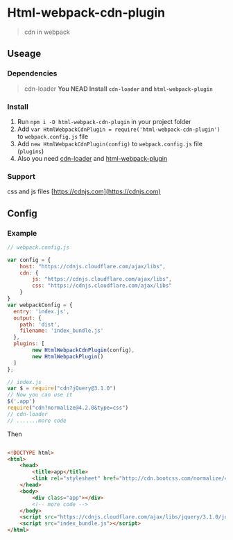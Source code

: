 # Html-webpack-cdn-plugin

> cdn in webpack

## Useage

### Dependencies
> cdn-loader
> **You NEAD Install `cdn-loader` and `html-webpack-plugin`**

### Install

1. Run `npm i -D html-webpack-cdn-plugin` in your project folder
2. Add `var HtmlWebpackCdnPlugin = require('html-webpack-cdn-plugin')` to  `webpack.config.js` file
3. Add `new HtmlWebpackCdnPlugin(config)` to  `webpack.config.js` file (`plugins`)
4. Also you need  [cdn-loader](https://github.com/jso0/cdn-loader) and [html-webpack-plugin](https://github.com/ampedandwired/html-webpack-plugin)

### Support

css and js files [https://cdnjs.com](https://cdnjs.com)

## Config

### Example

``` javascript
// webpack.config.js

var config = {
    host: "https://cdnjs.cloudflare.com/ajax/libs",
	cdn: {
		js: "https://cdnjs.cloudflare.com/ajax/libs",
		css: "https://cdnjs.cloudflare.com/ajax/libs"
	}
}
var webpackConfig = {
  entry: 'index.js',
  output: {
    path: 'dist',
    filename: 'index_bundle.js'
  },
  plugins: [
        new HtmlWebpackCdnPlugin(config),
        new HtmlWebpackPlugin()
  ]
};

```

``` javascript
// index.js
var $ = require("cdn?jQuery@3.1.0")
// Now you can use it
$('.app')
require("cdn?normalize@4.2.0&type=css")
// cdn-loader
// .......more code

```

Then 

``` html

<!DOCTYPE html>
<html>
    <head>
        <title>app</title>
        <link rel="stylesheet" href="http://cdn.bootcss.com/normalize/4.2.0/normalize.min.css">
    </head>
    <body>
        <div class="app"></div>
        <!-- more code -->
    </body>
    <script src="https://cdnjs.cloudflare.com/ajax/libs/jquery/3.1.0/jquery.min.js"></script>
    <script src="index_bundle.js"></script>
</html>

```
